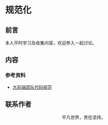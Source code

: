 # 规范化

## 前言

本人平时学习及收集内容，欢迎参入一起讨论。

## 内容

### 参考资料

- [大前端团队代码规范](https://juejin.im/post/5db919816fb9a020333c362f)

## 联系作者

<div align="center">
    <p>
        平凡世界，贵在坚持。
    </p>
    <img :src="$withBase('/about/contact.png')" />
</div>
